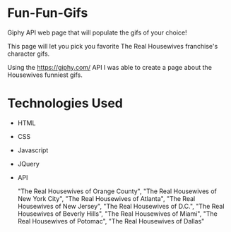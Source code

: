 # Fun-Fun-Gifs


Giphy API web page that will populate the gifs of your choice!

This page will let you pick you favorite The Real Housewives franchise's character gifs.

Using the https://giphy.com/ API I was able to create a page about the Housewives funniest gifs. 

# Technologies Used

- HTML
- CSS
- Javascript
- JQuery
- API



    "The Real Housewives of Orange County", "The Real Housewives of New York City", "The Real Housewives of Atlanta", "The Real Housewives of New Jersey", "The Real Housewives of D.C.", "The Real Housewives of Beverly Hills", "The Real Housewives of Miami", "The Real Housewives of Potomac", "The Real Housewives of Dallas"